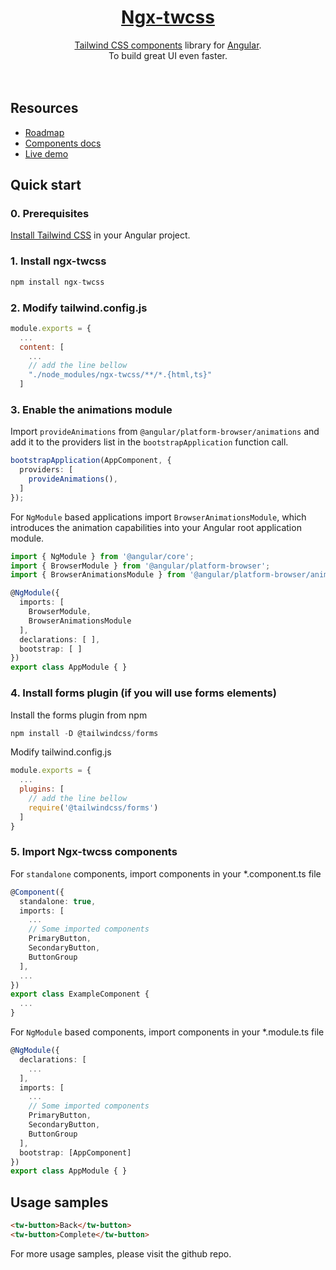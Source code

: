 <a href="https://github.com/William-Mba/ngx-twcss">
<div align="center">
    <h1>Ngx-twcss</h1>
</div>
</a>

<div align="center">
<a href="https://tailwindui.com/">Tailwind CSS components</a> library for <a href="https://angular.dev/">Angular</a>.
<br/>
To build great UI even faster.
<br/>
<br/>
<br/>
</div>

## Resources

- [Roadmap](https://github.com/William-Mba/ngx-twcss/blob/main/docs/roadmap.md)
- [Components docs](https://github.com/William-Mba/ngx-twcss/tree/main/docs/components)
- [Live demo](https://stackblitz.com/~/github.com/William-Mba/ngx-twcss)

## Quick start

### 0. Prerequisites

[Install Tailwind CSS](https://tailwindcss.com/docs/guides/angular) in your Angular project.

### 1. Install ngx-twcss

```ts
npm install ngx-twcss
```

### 2. Modify tailwind.config.js

```js
module.exports = {
  ...
  content: [
    ...
    // add the line bellow
    "./node_modules/ngx-twcss/**/*.{html,ts}"
  ]
```

### 3. Enable the animations module

Import ``provideAnimations`` from ``@angular/platform-browser/animations`` and add it to the providers list in the ``bootstrapApplication`` function call.

```ts
bootstrapApplication(AppComponent, {
  providers: [
    provideAnimations(),
  ]
});
```

For ``NgModule`` based applications import ``BrowserAnimationsModule``, which introduces the animation capabilities into your Angular root application module.

```ts
import { NgModule } from '@angular/core';
import { BrowserModule } from '@angular/platform-browser';
import { BrowserAnimationsModule } from '@angular/platform-browser/animations';

@NgModule({
  imports: [
    BrowserModule,
    BrowserAnimationsModule
  ],
  declarations: [ ],
  bootstrap: [ ]
})
export class AppModule { }
```

### 4. Install forms plugin (if you will use forms elements)

Install the forms plugin from npm

```ts
npm install -D @tailwindcss/forms
```

Modify tailwind.config.js

```js
module.exports = {
  ...
  plugins: [
    // add the line bellow
    require('@tailwindcss/forms')
  ]
}
```

### 5. Import Ngx-twcss components

For ``standalone`` components, import components in your *.component.ts file

```ts
@Component({
  standalone: true,
  imports: [
    ...
    // Some imported components
    PrimaryButton,
    SecondaryButton,
    ButtonGroup
  ],
  ...
})
export class ExampleComponent {
  ...
}
```

For ``NgModule`` based components, import components in your *.module.ts file

  ```ts
  @NgModule({
    declarations: [
      ...
    ],
    imports: [
      ...
      // Some imported components
      PrimaryButton,
      SecondaryButton,
      ButtonGroup
    ],
    bootstrap: [AppComponent]
  })
  export class AppModule { }
  ```

## Usage samples

```html
<tw-button>Back</tw-button>
<tw-button>Complete</tw-button>
```

For more usage samples, please visit the github repo.
